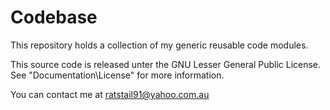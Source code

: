 Codebase
========

This repository holds a collection of my generic reusable code modules.

This source code is released unter the GNU Lesser General Public License. See "Documentation\License" for more information.

You can contact me at ratstail91@yahoo.com.au